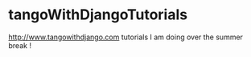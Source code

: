 tangoWithDjangoTutorials
========================

http://www.tangowithdjango.com  tutorials I am doing over the summer break  !
